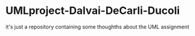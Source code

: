 # UMLproject-Dalvai-DeCarli-Ducoli
it's just a repository containing some thoughths about the UML assignment
